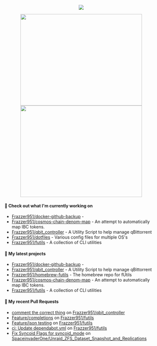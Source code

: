 <p align="center"><a href="https://github.com/Frazzer951/github-readme-stats">
  <img align="center" src="https://github-readme-stats-frazzer951.vercel.app/api?username=Frazzer951&show_icons=true&theme=tokyonight" />
</a></p>

<p align="center"><a href="https://wakatime.com/@Frazzer">
  <img align="center" width="400" height="300" src="https://wakatime.com/share/@Frazzer/e1bdc5dd-addd-4f39-ae41-2a52a1fb3f48.svg" />
</a>
<a href="https://wakatime.com/@Frazzer">
  <img align="center" width="400" height="300" src="https://wakatime.com/share/@Frazzer/95dbf284-50ef-4e85-8eeb-2a0771626837.svg" />
</a></p>

#### 👷 Check out what I'm currently working on

- [Frazzer951/docker-github-backup](https://github.com/Frazzer951/docker-github-backup) - 
- [Frazzer951/cosmos-chain-denom-map](https://github.com/Frazzer951/cosmos-chain-denom-map) - An attempt to automatically map IBC tokens.
- [Frazzer951/qbit_controller](https://github.com/Frazzer951/qbit_controller) - A Utility Script to help manage qBittorrent
- [Frazzer951/dotfiles](https://github.com/Frazzer951/dotfiles) - Various config files for multiple OS&#39;s
- [Frazzer951/futils](https://github.com/Frazzer951/futils) - A collection of CLI utilities

#### 🌱 My latest projects

- [Frazzer951/docker-github-backup](https://github.com/Frazzer951/docker-github-backup) - 
- [Frazzer951/qbit_controller](https://github.com/Frazzer951/qbit_controller) - A Utility Script to help manage qBittorrent
- [Frazzer951/homebrew-futils](https://github.com/Frazzer951/homebrew-futils) - The homebrew repo for fUtils
- [Frazzer951/cosmos-chain-denom-map](https://github.com/Frazzer951/cosmos-chain-denom-map) - An attempt to automatically map IBC tokens.
- [Frazzer951/futils](https://github.com/Frazzer951/futils) - A collection of CLI utilities

#### 🔨 My recent Pull Requests

- [comment the correct thing](https://github.com/Frazzer951/qbit_controller/pull/4) on [Frazzer951/qbit_controller](https://github.com/Frazzer951/qbit_controller)
- [Feature/completions](https://github.com/Frazzer951/futils/pull/5) on [Frazzer951/futils](https://github.com/Frazzer951/futils)
- [Feature/json testing](https://github.com/Frazzer951/futils/pull/4) on [Frazzer951/futils](https://github.com/Frazzer951/futils)
- [ci: Update dependabot.yml](https://github.com/Frazzer951/futils/pull/3) on [Frazzer951/futils](https://github.com/Frazzer951/futils)
- [Fix Syncoid Flags for syncoid_mode](https://github.com/SpaceinvaderOne/Unraid_ZFS_Dataset_Snapshot_and_Replications/pull/18) on [SpaceinvaderOne/Unraid_ZFS_Dataset_Snapshot_and_Replications](https://github.com/SpaceinvaderOne/Unraid_ZFS_Dataset_Snapshot_and_Replications)
